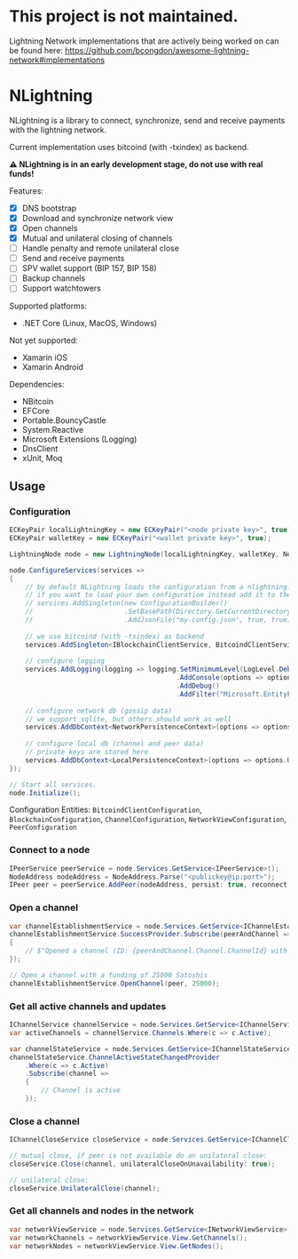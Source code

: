 # This project is not maintained.
Lightning Network implementations that are actively being worked on can be found here:
https://github.com/bcongdon/awesome-lightning-network#implementations

# NLightning

NLightning is a library to connect, synchronize, send and receive payments with the lightning network.

Current implementation uses bitcoind (with -txindex) as backend.

__⚠ NLightning is in an early development stage, do not use with real funds!__

Features:
- [x] DNS bootstrap 
- [x] Download and synchronize network view 
- [x] Open channels
- [x] Mutual and unilateral closing of channels
- [ ] Handle penalty and remote unilateral close 
- [ ] Send and receive payments
- [ ] SPV wallet support (BIP 157, BIP 158)
- [ ] Backup channels
- [ ] Support watchtowers

Supported platforms:
- .NET Core (Linux, MacOS, Windows)

Not yet supported: 
- Xamarin iOS
- Xamarin Android

Dependencies:
- NBitcoin
- EFCore
- Portable.BouncyCastle
- System.Reactive
- Microsoft Extensions (Logging)
- DnsClient
- xUnit, Moq


## Usage

### Configuration

```C#
ECKeyPair localLightningKey = new ECKeyPair("<node private key>", true);
ECKeyPair walletKey = new ECKeyPair("<wallet private key>", true);

LightningNode node = new LightningNode(localLightningKey, walletKey, NetworkParameters.BitcoinTestnet);

node.ConfigureServices(services =>
{
    // by default NLightning loads the configuration from a nlightning.json file located in the working directory.
    // if you want to load your own configuration instead add it to the services:
    // services.AddSingleton(new ConfigurationBuilder()
    //                       .SetBasePath(Directory.GetCurrentDirectory())
    //                       .AddJsonFile("my-config.json", true, true));
        
    // we use bitcoind (with -txindex) as backend
    services.AddSingleton<IBlockchainClientService, BitcoindClientService>();
    
    // configure logging
    services.AddLogging(logging => logging.SetMinimumLevel(LogLevel.Debug)
                                          .AddConsole(options => options.IncludeScopes = false)
                                          .AddDebug()
                                          .AddFilter("Microsoft.EntityFrameworkCore", LogLevel.Warning));
    
    // configure network db (gossip data)
    // we support sqlite, but others should work as well
    services.AddDbContext<NetworkPersistenceContext>(options => options.UseSqlite("Data Source=network.db"));
    
    // configure local db (channel and peer data) 
    // private keys are stored here
    services.AddDbContext<LocalPersistenceContext>(options => options.UseSqlite("Data Source=local.db"));
});

// Start all services.
node.Initialize();
```

Configuration Entities: `BitcoindClientConfiguration`, `BlockchainConfiguration`, `ChannelConfiguration`, `NetworkViewConfiguration`, `PeerConfiguration`

### Connect to a node

```C#
IPeerService peerService = node.Services.GetService<IPeerService>();
NodeAddress nodeAddress = NodeAddress.Parse("<publickey@ip:port>");
IPeer peer = peerService.AddPeer(nodeAddress, persist: true, reconnect: true);
```

### Open a channel

```C#
var channelEstablishmentService = node.Services.GetService<IChannelEstablishmentService>();
channelEstablishmentService.SuccessProvider.Subscribe(peerAndChannel =>
{
    // $"Opened a channel (ID: {peerAndChannel.Channel.ChannelId} with peer {peerAndChannel.Peer.NodeAddress}";  
});

// Open a channel with a funding of 25000 Satoshis
channelEstablishmentService.OpenChannel(peer, 25000);
```

### Get all active channels and updates

```C#
IChannelService channelService = node.Services.GetService<IChannelService>();
var activeChannels = channelService.Channels.Where(c => c.Active);
```

```C#
var channelStateService = node.Services.GetService<IChannelStateService>();
channelStateService.ChannelActiveStateChangedProvider
    .Where(c => c.Active)
    .Subscribe(channel =>
    {
        // Channel is active
    });
```

### Close a channel

```C#
IChannelCloseService closeService = node.Services.GetService<IChannelCloseService>();

// mutual close, if peer is not available do an unilateral close:
closeService.Close(channel, unilateralCloseOnUnavailability: true);

// unilateral close:
closeService.UnilateralClose(channel);
```

### Get all channels and nodes in the network

```C#
var networkViewService = node.Services.GetService<INetworkViewService>();
var networkChannels = networkViewService.View.GetChannels();
var networkNodes = networkViewService.View.GetNodes();
```
